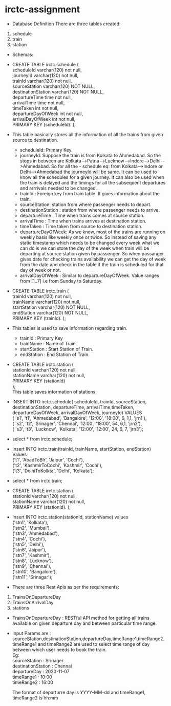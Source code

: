 # irctc-assignment
  
* Database Definition
There are three tables created:
1. schedule
2. train
3. station
  
- Schemas:
  
- CREATE TABLE irctc.schedule (  
  scheduleId varchar(120) not null,  
  journeyId varchar(120) not null,  
  trainId varchar(120) not null,  
  sourceStation varchar(120) NOT NULL,  
  destinationStation varchar(120) NOT NULL,  
  departureTime time not null,  
  arrivalTime time not null,  
  timeTaken int not null,  
  departureDayOfWeek int not null,  
  arrivalDayOfWeek int not null,    
  PRIMARY KEY (scheduleId). 
);  
    
 - This table basically stores all the information of all the trains from given source to destination.  
      
    - scheduleId: Primary Key.    
    - journeyId: Suppose the train is from Kolkata to Ahmedabad. So the stops in between are Kolkata-->Patna-->Lucknow-->Indore-->Delhi-->Ahmedabad. So for all the     - schedule eq: from Kolkata-->Indore or Delhi-->Ahmedabad the journeyId will be same. It can be used to know all the schedules for a given journey. It can also be used when the train is delayed and the timings for all the subsequent departures and arrrivals needed to be changed.   
    - trainId : Foreign key from train table. It gives information about the train.   
    - sourceStation: station from where passenger needs to depart.    
    - destinationStation : station from where passenger needs to arrive.    
    - departureTime : Time when trains comes at source station.    
    - arrivalTime : Time when trains arrives at destination station.  
    - timeTaken : Time taken from source to destination station.  
    - departureDayOfWeek: As we know, most of the trains are running on weekly basis like weekly once or twice. So instead of saving any static timestamp which needs to be changed every week what we can do is we can store the day of the week when train will be departing at source station given by passenger. So when passanger gives date for checking trains availability we can get the day of week from the date and check in the table if the train is scheduled for that day of week or not.  
    - arrivalDayOfWeek : Similar to departureDayOfWeek. Value ranges from [1..7] i.e from Sunday to Saturday. 


- CREATE TABLE irctc.train (  
  trainId varchar(120) not null,  
  trainName varchar(120) not null,  
  startStation varchar(120) NOT NULL,  
  endStation varchar(120) NOT NULL,  
  PRIMARY KEY (trainId). 
);  
      
- This tables is used to save information regarding train.  
  - trainId : Primary Key
  - trainName : Name of Train. 
  - startStation : Start Station of Train. 
  - endStation : End Station of Train. 
  
  
- CREATE TABLE irctc.station (  
  stationId varchar(120) not null,  
  stationName varchar(120) not null,  
  PRIMARY KEY (stationId)  
);  
This table saves information of stations.  
  
- INSERT INTO irctc.schedule( scheduleId, trainId, sourceStation, destinationStation, departureTime, arrivalTime,timeTaken, departureDayOfWeek, arrivalDayOfWeek, journeyId) VALUES   
( 's1', 't1', 'Ahmedabad', 'Bangalore', '12:00', '18:00', 6, 1,1, 'jrn1'),  
( 's2', 't2', 'Srinager', 'Chennai', '12:00', '18:00', 54, 6,1, 'jrn2'),  
( 's3', 't3', 'Lucknow', 'Kolkata', '12:00', '12:00', 24, 6, 7, 'jrn3');  
    
 - select * from irctc.schedule;  
   
 - Insert INTO irctc.train(trainId, trainName, startStation, endStation) Values  
('t1', 'AbadToBlr', 'Jaipur', 'Cochi'),  
('t2', 'KashmirToCochi', 'Kashmir', 'Cochi'),  
('t3', 'DelhiToKolkta', 'Delhi', 'Kolkata');  
  
- select * from irctc.train;  
  
- CREATE TABLE irctc.station (  
stationId varchar(120) not null,  
stationName varchar(120) not null,  
PRIMARY KEY (stationId). 
);  
  
- Insert INTO irctc.station(stationId, stationName) values  
('stn1', 'Kolkata'),   
('stn2', 'Mumbai'),  
('stn3', 'Ahmedabad'),  
('stn4', 'Cochi'),  
('stn5', 'Delhi'),  
('stn6', 'Jaipur'),  
('stn7', 'Kashmir'),  
('stn8', 'Lucknow'),  
('stn9', 'Chennai'),  
('stn10', 'Bangalore'),  
('stn11', 'Srinagar');  
    
- There are three Rest Apis as per the requirements:  
1. TrainsOnDepartureDay  
2. TrainsOnArrivalDay  
3. stations  
  
- TrainsOnDepartureDay : RESTful API method for getting all trains available on given departure day and between particular time range.  
- Input Params are : sourceStation,destinationStation,departureDay,timeRange1,timeRange2.  
  timeRange1 and timeRange2 are used to select time range of day between which user needs to book the train.  
  Eg:  
  sourceStation : Srinager  
  destinationStation : Chennai  
  departureDay : 2020-11-07  
  timeRange1 : 10:00  
  timeRange2 : 16:00  
    
  The format of departurre day is YYYY-MM-dd and timeRange1, timeRange2 is hh:mm
































